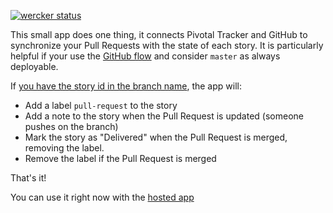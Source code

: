[![wercker status](https://app.wercker.com/status/c7671ca78409ca2d72e52eb41b3aa34d/m "wercker status")](https://app.wercker.com/project/bykey/c7671ca78409ca2d72e52eb41b3aa34d)

This small app does one thing, it connects Pivotal Tracker and GitHub to
synchronize your Pull Requests with the state of each story. It is particularly
helpful if your use the [GitHub flow](https://guides.github.com/introduction/flow/index.html)
and consider `master` as always deployable.

If [you have the story id in the branch name](https://github.com/stevenharman/git_tracker), the app will:

- Add a label `pull-request` to the story
- Add a note to the story when the Pull Request is updated (someone pushes on the branch)
- Mark the story as "Delivered" when the Pull Request is merged, removing the label.
- Remove the label if the Pull Request is merged

That's it!

You can use it right now with the [hosted app](https://mymergehook.herokuapp.com)